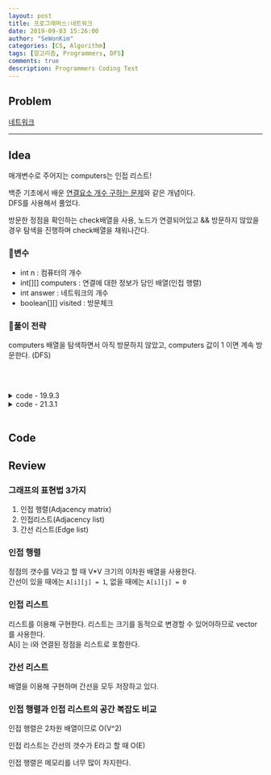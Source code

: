 ```yaml
---
layout: post
title: 프로그래머스:네트워크
date: 2019-09-03 15:26:00
author: "SeWonKim"
categories: [CS, Algorithm]
tags: [알고리즘, Programmers, DFS]
comments: true
description: Programmers Coding Test
---
```


## Problem

[네트워크](https://programmers.co.kr/learn/courses/30/lessons/43162)

---

## Idea

매개변수로 주어지는 computers는 인접 리스트!

백준 기초에서 배운 [연결요소 개수 구하는 문제](https://www.acmicpc.net/problem/11724)와 같은 개념이다.  
DFS를 사용해서 풀었다.

방문한 정점을 확인하는 check배열을 사용, 노드가 연결되어있고 && 방문하지 않았을 경우 탐색을 진행하며 check배열을 채워나간다.

### 🥚변수

- int n : 컴퓨터의 개수
- int[][] computers : 연결에 대한 정보가 담인 배열(인접 행렬)
- int answer : 네트워크의 개수
- boolean[][] visited : 방문체크
  
### 🍳풀이 전략

computers 배열을 탐색하면서 아직 방문하지 않았고, computers 값이 1 이면 계속 방문한다. (DFS)


&nbsp;  
&nbsp;


<details>
<summary>code - 19.9.3</summary>
<div markdown="1">

```cpp

#include <string>
#include <vector>

using namespace std;

bool check[201];

void dfs(int x, vector<vector<int>> a){
    check[x] = true;

    for(int i=0; i<a[x].size(); i++){
        if(a[x][i] == 1 && check[i] == false){
            dfs(i, a);
        }
    }

}


int solution(int n, vector<vector<int>> computers) {
    int answer = 0;

    for(int i=0; i<n; i++){
        if(check[i] == false){
            dfs(i, computers);
            answer++;
        }
    }

    return answer;
}

```

</div>
</details>

<details>
<summary>code - 21.3.1</summary>
<div markdown="1">

```java

class Solution {
    static boolean[][] visited;
    public int solution(int n, int[][] computers) {
        int answer = 0;
        visited = new boolean[n][n];
        
        for(int i=0; i<n; i++) {
            for(int j=0; j<n; j++) {
                if(computers[i][j] == 1 && !visited[i][j]) {
                    answer++;
                    visited[i][j] = true;
                    DFS(i, j, n, computers);
                }
            }
        }
        return answer;
    }
    
    public void DFS(int s, int e, int n, int[][] computers) {
        for(int i=0; i<n; i++) {
            if(computers[e][i] == 1 &&!visited[e][i]) {
                visited[e][i] = true;
                DFS(e, i, n, computers);
            }
        }
    }
}

```

</div>
</details>
&nbsp;  
&nbsp;

## Code



## Review

### 그래프의 표현법 3가지

1. 인접 행렬(Adjacency matrix)
2. 인접리스트(Adjacency list)
3. 간선 리스트(Edge list)

### 인접 행렬

정점의 갯수를 V라고 할 때 V\*V 크기의 이차원 배열을 사용한다.  
간선이 있을 때에는 `A[i][j] = 1`, 없을 때에는 `A[i][j] = 0`

### 인접 리스트

리스트를 이용해 구현한다. 리스트는 크기를 동적으로 변경할 수 있어야하므로 vector를 사용한다.  
A[i] 는 i와 연결된 정점을 리스트로 포함한다.

### 간선 리스트

배열을 이용해 구현하며 간선을 모두 저장하고 있다.

### 인접 행렬과 인접 리스트의 공간 복잡도 비교

인접 행렬은 2차원 배열이므로 O(V^2)

인접 리스트는 간선의 갯수가 E라고 할 때 O(E)

인접 행렬은 메모리를 너무 많이 차지한다.
